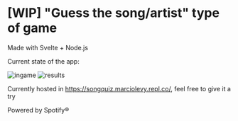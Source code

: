 # \[WIP\] "Guess the song/artist" type of game

Made with Svelte + Node.js

Current state of the app:

![ingame](https://user-images.githubusercontent.com/16294244/125720403-635292d4-c026-4bc2-9efc-e33544a12f57.png)
![results](https://user-images.githubusercontent.com/16294244/125720439-272b7420-ef0a-47fc-a0e6-3cdc99fc7b35.png)

Currently hosted in https://songquiz.marciolevy.repl.co/, feel free to give it a try

Powered by Spotify®
